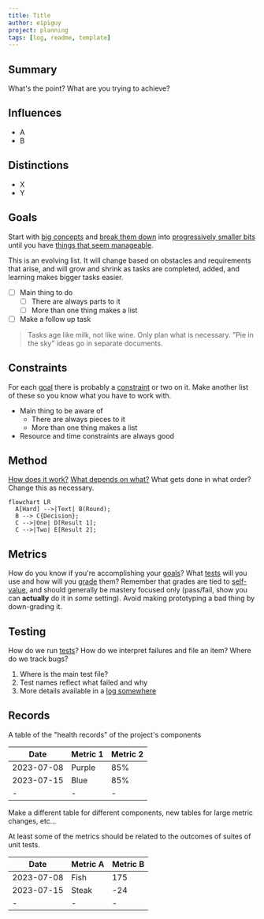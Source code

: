 ```yaml
---
title: Title
author: eipiguy
project: planning
tags: [log, readme, template]
---
```


## Summary

What's the point? What are you trying to achieve?

## Influences

- A
- B

## Distinctions

- X
- Y

## Goals

Start with [big concepts](#summary) and [break them down](#influences) into [progressively smaller bits](#distinctions) until you have [things that seem manageable](#goals).

This is an evolving list. It will change based on obstacles and requirements that arise, and will grow and shrink as tasks are completed, added, and learning makes bigger tasks easier.

- [ ] Main thing to do
  - [ ] There are always parts to it
  - [ ] More than one thing makes a list
- [ ] Make a follow up task

> Tasks age like milk, not like wine. Only plan what is necessary. "Pie in the sky" ideas go in separate documents.

## Constraints

For each [goal](#goals) there is probably a [constraint](#constraints) or two on it. Make another list of these so you know what you have to work with.

- Main thing to be aware of
  - There are always pieces to it
  - More than one thing makes a list
- Resource and time constraints are always good

## Method

[How does it work?](#goals) [What depends on what?](#constraints) What gets done in what order? Change this as necessary.

```mermaid
flowchart LR
  A[Hard] -->|Text| B(Round);
  B --> C{Decision};
  C -->|One| D[Result 1];
  C -->|Two| E[Result 2];
```

## Metrics

How do you know if you're accomplishing your [goals](#goals)? What [tests](#testing) will you use and how will you [grade](#records) them? Remember that grades are tied to [self-value](#goals), and should generally be mastery focused only (pass/fail, show you can **actually** do it in *some* setting). Avoid making prototyping a bad thing by down-grading it.

## Testing

How do we run [tests](#testing)? How do we interpret failures and file an item? Where do we track bugs?

1. Where is the main test file?
2. Test names reflect what failed and why
3. More details available in a [log somewhere](#records)

## Records

A table of the "health records" of the project's components

|Date         |Metric 1 | Metric 2  |
|-            |-        |-          |
|2023-07-08   |Purple   |85%        |
|2023-07-15   |Blue     |85%        |
|-            |-        |-          |

Make a different table for different components, new tables for large metric changes, etc...

At least some of the metrics should be related to the outcomes of suites of unit tests.

|Date         |Metric A | Metric B  |
|-            |-        |-          |
|2023-07-08   |Fish     |175        |
|2023-07-15   |Steak    |-24        |
|-            |-        |-          |
